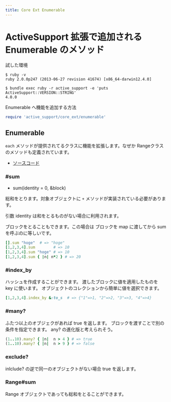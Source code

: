 ```yaml
---
title: Core Ext Enumerable
---
```

ActiveSupport 拡張で追加される Enumerable のメソッド
================================================================================


試した環境

```
$ ruby -v
ruby 2.0.0p247 (2013-06-27 revision 41674) [x86_64-darwin12.4.0]
```

```
$ bundle exec ruby -r active_support -e 'puts ActiveSupport::VERSION::STRING'
4.0.0
```

Enumerable へ機能を追加する方法

```ruby
require 'active_support/core_ext/enumerable'
```

Enumerable
--------------------------------------------------------------------------------
`each` メソッドが提供されてるクラスに機能を拡張します。なぜか Rangeクラスのメソッドも定義されています。

* [ソースコード](https://github.com/rails/rails/blob/v4.0.0/activesupport/lib/active_support/core_ext/enumerable.rb)

### #sum

* sum(identity = 0, &block)

総和をとります。対象オブジェクトに `+` メソッドが実装されている必要があります。

引数 identity は和をとるものがない場合に利用されます。

ブロックをとることもできます。この場合は ブロックを map に渡してから sum を呼ぶのに等しいです。

```ruby
[].sum "hoge"  # => "hoge"
[1,2,3,4].sum        # => 10
[1,2,3,4].sum "hoge" # => 10
[1,2,3,4].sum { |n| n*2 } # => 20
```

### #index_by

ハッシュを作成することができます。
渡したブロックに値を適用したものを key に使います。
オブジェクトのコレクションから簡単に値を選択できます。

```ruby
[1,2,3,4].index_by &:to_s  # => {"1"=>1, "2"=>2, "3"=>3, "4"=>4}
```

### #many?

ふたつ以上のオブジェクがあれば true を返します。
ブロックを渡すことで別の条件を指定できます。
any? の進化版と考えられそう。

```ruby
(1..10).many? { |n|  n > 4 } # => true
(1..10).many? { |n|  n > 9 } # => false
```

### exclude?

inlclude? の逆で同一のオブジェクトがない場合 true を返します。

### Range#sum

Range オブジェクトであっても総和をとることができます。